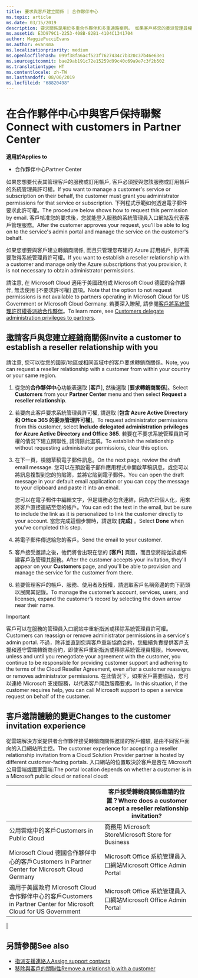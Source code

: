 ```yaml
---
title: 要求與客戶建立關係 | 合作夥伴中心
ms.topic: article
ms.date: 03/15/2019
description: 要求關係是用於多重合作夥伴和多重通路案例。 如果客戶將您的委派管理員權限移除，而您必須還原那些權限以提供佈建或支援時，這也會很有用。
ms.assetid: E3D979C1-2253-408B-82B1-4104C1341704
author: MaggiePucciEvans
ms.author: evansma
ms.localizationpriority: medium
ms.openlocfilehash: 099f38fa6acf523f7627434c7b320c37b46e63e1
ms.sourcegitcommit: bae29ab191c72e15259d99c40c69a9e7c3f2b502
ms.translationtype: HT
ms.contentlocale: zh-TW
ms.lasthandoff: 08/06/2019
ms.locfileid: "68820498"
---
```

# <a name="connect-with-customers-in-partner-center"></a><span data-ttu-id="ba34b-104">在合作夥伴中心中與客戶保持聯繫</span><span class="sxs-lookup"><span data-stu-id="ba34b-104">Connect with customers in Partner Center</span></span>

<span data-ttu-id="ba34b-105">**適用於**</span><span class="sxs-lookup"><span data-stu-id="ba34b-105">**Applies to**</span></span>

-  <span data-ttu-id="ba34b-106">合作夥伴中心</span><span class="sxs-lookup"><span data-stu-id="ba34b-106">Partner Center</span></span>

<span data-ttu-id="ba34b-107">如果您想要代表其管理客戶的服務或訂用帳戶, 客戶必須授與您該服務或訂用帳戶的系統管理員許可權。</span><span class="sxs-lookup"><span data-stu-id="ba34b-107">If you want to manage a customer's service or subscription on their behalf, the customer must grant you administrator permissions for that service or subscription.</span></span> <span data-ttu-id="ba34b-108">下列程式示範如何透過電子郵件要求此許可權。</span><span class="sxs-lookup"><span data-stu-id="ba34b-108">The procedure below shows how to request this permission by email.</span></span> <span data-ttu-id="ba34b-109">客戶核准您的要求後，您就能登入服務的系統管理員入口網站及代表客戶管理服務。</span><span class="sxs-lookup"><span data-stu-id="ba34b-109">After the customer approves your request, you'll be able to log on to the service's admin portal and manage the service on the customer's behalf.</span></span>

<span data-ttu-id="ba34b-110">如果您想要與客戶建立轉銷商關係, 而且只管理您布建的 Azure 訂用帳戶, 則不需要取得系統管理員許可權。</span><span class="sxs-lookup"><span data-stu-id="ba34b-110">If you want to establish a reseller relationship with a customer and manage only the Azure subscriptions that you provision, it is not necessary to obtain administrator permissions.</span></span>

<span data-ttu-id="ba34b-111">請注意, 在 Microsoft Cloud 適用于美國政府或 Microsoft Cloud 德國的合作夥伴, 無法使用 [不要求許可權] 選項。</span><span class="sxs-lookup"><span data-stu-id="ba34b-111">Note that the option to not request permissions is not available to partners operating in Microsoft Cloud for US Government or Microsoft Cloud Germany.</span></span> <span data-ttu-id="ba34b-112">若要深入瞭解, 請參閱[客戶將系統管理許可權委派給合作夥伴](https://docs.microsoft.com/partner-center/customers_revoke_admin_privileges)。</span><span class="sxs-lookup"><span data-stu-id="ba34b-112">To learn more, see [Customers delegate administration privileges to partners](https://docs.microsoft.com/partner-center/customers_revoke_admin_privileges).</span></span>


## <a name="invite-a-customer-to-establish-a-reseller-relationship-with-you"></a><span data-ttu-id="ba34b-113">邀請客戶與您建立經銷商關係</span><span class="sxs-lookup"><span data-stu-id="ba34b-113">Invite a customer to establish a reseller relationship with you</span></span>

<span data-ttu-id="ba34b-114">請注意, 您可以從您的國家/地區或相同區域中的客戶要求轉銷商關係。</span><span class="sxs-lookup"><span data-stu-id="ba34b-114">Note, you can request a reseller relationship with a customer from within your country or your same region.</span></span>

1.  <span data-ttu-id="ba34b-115">從您的**合作夥伴中心**功能表選取 [**客戶**], 然後選取 [**要求轉銷商關係**]。</span><span class="sxs-lookup"><span data-stu-id="ba34b-115">Select **Customers** from your **Partner Center** menu and then select **Request a reseller relationship**.</span></span>

2.  <span data-ttu-id="ba34b-116">若要向此客戶要求系統管理員許可權, 請選取 [**包含 Azure Active Directory 和 Office 365 的委派管理許可權**]。</span><span class="sxs-lookup"><span data-stu-id="ba34b-116">To request administrator permissions from this customer, select **Include delegated administration privileges for Azure Active Directory and Office 365**.</span></span> <span data-ttu-id="ba34b-117">若要在不要求系統管理員許可權的情況下建立關聯性, 請清除此選項。</span><span class="sxs-lookup"><span data-stu-id="ba34b-117">To establish the relationship without requesting administrator permissions, clear this option.</span></span> 

3.  <span data-ttu-id="ba34b-118">在下一頁，檢閱草稿電子郵件訊息。</span><span class="sxs-lookup"><span data-stu-id="ba34b-118">On the next page, review the draft email message.</span></span> <span data-ttu-id="ba34b-119">您可以在預設電子郵件應用程式中開啟草稿訊息，或您可以將訊息複製到您的剪貼簿，並將它貼到電子郵件。</span><span class="sxs-lookup"><span data-stu-id="ba34b-119">You can open the draft message in your default email application or you can copy the message to your clipboard and paste it into an email.</span></span> 

    <span data-ttu-id="ba34b-120">您可以在電子郵件中編輯文字，但是請務必包含連結，因為它已個人化，用來將客戶直接連結至您的帳戶。</span><span class="sxs-lookup"><span data-stu-id="ba34b-120">You can edit the text in the email, but be sure to include the link as it is personalized to link the customer directly to your account.</span></span> <span data-ttu-id="ba34b-121">當您完成這個步驟時，請選取 **\[完成\]** 。</span><span class="sxs-lookup"><span data-stu-id="ba34b-121">Select **Done** when you’ve completed this step.</span></span>

3.  <span data-ttu-id="ba34b-122">將電子郵件傳送給您的客戶。</span><span class="sxs-lookup"><span data-stu-id="ba34b-122">Send the email to your customer.</span></span>

5.  <span data-ttu-id="ba34b-123">客戶接受邀請之後，他們將會出現在您的 **\[客戶\]** 頁面，而且您將能從該處佈建客戶及管理其服務。</span><span class="sxs-lookup"><span data-stu-id="ba34b-123">After the customer accepts your invitation, they'll appear on your **Customers** page, and you'll be able to provision and manage the service for the customer from there.</span></span>

 
6.  <span data-ttu-id="ba34b-124">若要管理客戶的帳戶、服務、使用者及授權，請選取客戶名稱旁邊的向下箭頭以展開其記錄。</span><span class="sxs-lookup"><span data-stu-id="ba34b-124">To manage the customer’s account, services, users, and licenses, expand the customer’s record by selecting the down arrow near their name.</span></span>


> [!IMPORTANT]  
> <span data-ttu-id="ba34b-125">客戶可以在服務的管理員入口網站中重新指派或移除系統管理員許可權。</span><span class="sxs-lookup"><span data-stu-id="ba34b-125">Customers can reassign or remove administrator permissions in a service's admin portal.</span></span> <span data-ttu-id="ba34b-126">不過，除非並直到您與客戶重新協商合約，您繼續負責提供客戶支援和遵守雲端轉銷商合約，即使客戶重新指派或移除系統管理員權限。</span><span class="sxs-lookup"><span data-stu-id="ba34b-126">However, unless and until you renegotiate your agreement with the customer, you continue to be responsible for providing customer support and adhering to the terms of the Cloud Reseller Agreement, even after a customer reassigns or removes administrator permissions.</span></span> <span data-ttu-id="ba34b-127">在此情況下，如果客戶需要協助，您可以連絡 Microsoft 支援服務，以代表客戶開啟服務要求。</span><span class="sxs-lookup"><span data-stu-id="ba34b-127">In this situation, if the customer requires help, you can call Microsoft support to open a service request on behalf of the customer.</span></span>

## <a name="changes-to-the-customer-invitation-experience"></a><span data-ttu-id="ba34b-128">客戶邀請體驗的變更</span><span class="sxs-lookup"><span data-stu-id="ba34b-128">Changes to the customer invitation experience</span></span>

<span data-ttu-id="ba34b-129">從雲端解決方案提供者合作夥伴接受轉銷商關係邀請的客戶體驗, 是由不同客戶面向的入口網站所主控。</span><span class="sxs-lookup"><span data-stu-id="ba34b-129">The customer experience for accepting a reseller relationship invitation from a Cloud Solution Provider partner is hosted by different customer-facing portals.</span></span> <span data-ttu-id="ba34b-130">入口網站的位置取決於客戶是否在 Microsoft 公用雲端或國家雲端:</span><span class="sxs-lookup"><span data-stu-id="ba34b-130">The portal location depends on whether a customer is in a Microsoft public cloud or national cloud:</span></span> 

|  | <span data-ttu-id="ba34b-131">客戶接受轉銷商關係邀請的位置？</span><span class="sxs-lookup"><span data-stu-id="ba34b-131">Where does a customer accept a reseller relationship invitation?</span></span> |
|---------|---------
| <span data-ttu-id="ba34b-132">公用雲端中的客戶</span><span class="sxs-lookup"><span data-stu-id="ba34b-132">Customers in Public Cloud</span></span> | <span data-ttu-id="ba34b-133">商務用 Microsoft Store</span><span class="sxs-lookup"><span data-stu-id="ba34b-133">Microsoft Store for Business</span></span> |
| <span data-ttu-id="ba34b-134">Microsoft Cloud 德國合作夥伴中心的客戶</span><span class="sxs-lookup"><span data-stu-id="ba34b-134">Customers in Partner Center for Microsoft Cloud Germany</span></span> | <span data-ttu-id="ba34b-135">Microsoft Office 系統管理員入口網站</span><span class="sxs-lookup"><span data-stu-id="ba34b-135">Microsoft Office Admin Portal</span></span> |
| <span data-ttu-id="ba34b-136">適用于美國政府 Microsoft Cloud 合作夥伴中心的客戶</span><span class="sxs-lookup"><span data-stu-id="ba34b-136">Customers in Partner Center for Microsoft Cloud for US Government</span></span> | <span data-ttu-id="ba34b-137">Microsoft Office 系統管理員入口網站</span><span class="sxs-lookup"><span data-stu-id="ba34b-137">Microsoft Office Admin Portal</span></span> |
|

## <a name="see-also"></a><span data-ttu-id="ba34b-138">另請參閱</span><span class="sxs-lookup"><span data-stu-id="ba34b-138">See also</span></span>

- [<span data-ttu-id="ba34b-139">指派支援連絡人</span><span class="sxs-lookup"><span data-stu-id="ba34b-139">Assign support contacts</span></span>](assign-support-contacts.md)
- [<span data-ttu-id="ba34b-140">移除與客戶的關聯性</span><span class="sxs-lookup"><span data-stu-id="ba34b-140">Remove a relationship with a customer</span></span>](remove-a-relationship.md)
